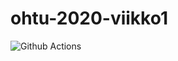 # ohtu-2020-viikko1
![Github Actions](https://github.com/LofhJann/ohtu-2020-viikko1/workflows/Java%20CI%20with%20Gradle/badge.svg)